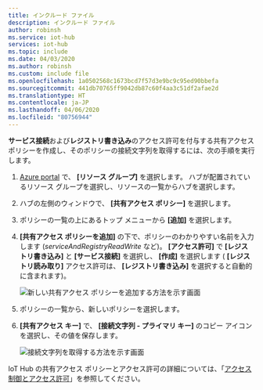 ```yaml
---
title: インクルード ファイル
description: インクルード ファイル
author: robinsh
ms.service: iot-hub
services: iot-hub
ms.topic: include
ms.date: 04/03/2020
ms.author: robinsh
ms.custom: include file
ms.openlocfilehash: 1a0502568c1673bcd7f57d3e9bc9c95ed90bbefa
ms.sourcegitcommit: 441db70765ff9042db87c60f4aa3c51df2afae2d
ms.translationtype: HT
ms.contentlocale: ja-JP
ms.lasthandoff: 04/06/2020
ms.locfileid: "80756944"
---
```

<!-- This tells how to create a custom shared access policy that has service connect and registry RW permissions for your IoT hub and get the connection string for it-->

**サービス接続**および**レジストリ書き込み**のアクセス許可を付与する共有アクセス ポリシーを作成し、そのポリシーの接続文字列を取得するには、次の手順を実行します。

1. [Azure portal](https://portal.azure.com) で、 **[リソース グループ]** を選択します。 ハブが配置されているリソース グループを選択し、リソースの一覧からハブを選択します。

1. ハブの左側のウィンドウで、 **[共有アクセス ポリシー]** を選択します。

1. ポリシーの一覧の上にあるトップ メニューから **[追加]** を選択します。

1. **[共有アクセス ポリシーを追加]** の下で、ポリシーのわかりやすい名前を入力します (*serviceAndRegistryReadWrite* など)。 **[アクセス許可]** で **[レジストリ書き込み]** と **[サービス接続]** を選択し、 **[作成]** を選択します ( **[レジストリ読み取り]** アクセス許可は、 **[レジストリ書き込み]** を選択すると自動的に含まれます)。

    ![新しい共有アクセス ポリシーを追加する方法を示す画面](./media/iot-hub-include-find-service-regrw-connection-string/iot-hub-add-svc-regrw-policy.png)

1. ポリシーの一覧から、新しいポリシーを選択します。

1. **[共有アクセス キー]** で、 **[接続文字列 - プライマリ キー]** のコピー アイコンを選択し、その値を保存します。

    ![接続文字列を取得する方法を示す画面](./media/iot-hub-include-find-service-regrw-connection-string/iot-hub-get-connection-string.png)

IoT Hub の共有アクセス ポリシーとアクセス許可の詳細については、「[アクセス制御とアクセス許可](../articles/iot-hub/iot-hub-devguide-security.md#access-control-and-permissions)」を参照してください。
